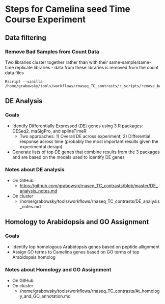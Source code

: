 # Steps for Camelina seed Time Course Experiment
## Data filtering
### Remove Bad Samples from Count Data
Two libraries cluster together rather than with their same-sample/same-time 
replicate libraries - data from these libraries is removed from the count data 
files
```
Rscript --vanilla /home/grabowsky/tools/workflows/rnaseq_TC_contrasts/r_scripts/remove_bad_samp_counts.r
```
## DE Analysis
### Goals
* Identify Differentially Expressed (DE) genes using 3 R packages: DESeq2, 
maSigPro, and splineTimeR
  * Two approaches: 1) Overall DE across experiment; 2) Differential response
across time (probably the most important results given the experimental design)
* Generate lists of top DE genes that combine results from the 3 packages and
are based on the models used to identify DE genes
### Notes about DE analysis
* On GitHub
  * https://github.com/grabowsp/rnaseq_TC_contrasts/blob/master/DE_analysis_notes.md
* On cluster
  * /home/grabowsky/tools/workflows/rnaseq_TC_contrasts/DE_analysis_notes.md
## Homology to Arabidopsis and GO Assignment
### Goals
* Identify top homologous Arabidopsis genes based on peptide allignment
* Assign GO terms to Camelina genes based on GO terms of top Arabidopsis
homolog
### Notes about Homology and GO Assignment
* On GitHub
* On cluster
  * /home/grabowsky/tools/workflows/rnaseq_TC_contrasts/At_homology_and_GO_annotation.md
